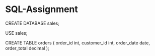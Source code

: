 # SQL-Assignment


CREATE DATABASE sales;


USE sales;

CREATE TABLE orders (
  order_id int,
  customer_id int,
  order_date date,
  order_total decimal
);
